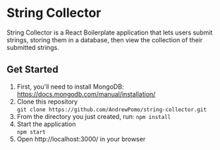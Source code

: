 # String Collector
String Collector is a React Boilerplate application that lets users submit strings, storing them in a database, then view the collection of their submitted strings.

## Get Started
1. First, you'll need to install MongoDB: https://docs.mongodb.com/manual/installation/
2. Clone this repository<br>
`git clone https://github.com/AndrewPomo/string-collector.git`
2. From the directory you just created, run:
`npm install`
3. Start the application<br>
`npm start`
4. Open http://localhost:3000/ in your browser